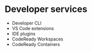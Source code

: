 # Developer services

* Developer CLI
* VS Code extensions
* IDE plugins
* CodeReady Workspaces
* CodeReady Containers

